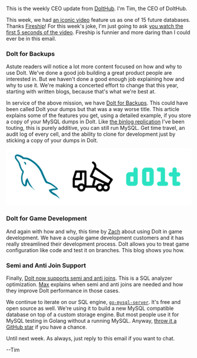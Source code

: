 This is the weekly CEO update from [DoltHub](https://www.dolthub.com/). I'm Tim, the CEO of DoltHub. 

This week, we had [an iconic video](https://www.youtube.com/watch?v=jb2AvF8XzII&t=128s) feature us as one of 15 future databases. Thanks [Fireship](https://www.youtube.com/@Fireship)! For this week's joke, I'm just going to ask [you watch the first 5 seconds of the video](https://www.youtube.com/watch?v=jb2AvF8XzII&t=128s). Fireship is funnier and more daring than I could ever be in this email.

### Dolt for Backups

Astute readers will notice a lot more content focused on how and why to use Dolt. We've done a good job building a great product people are interested in. But we haven't done a good enough job explaining how and why to use it. We're making a concerted effort to change that this year, starting with written blogs, because that's what we're best at.

In service of the above mission, we have [Dolt for Backups](https://www.dolthub.com/blog/2023-02-06-dolt-backups/). This could have been called Dolt your dumps but that was a way worse title. This article explains some of the features you get, using a detailed example, if you store a copy of your MySQL dumps in Dolt. Like [the binlog replication](https://www.dolthub.com/blog/2022-12-16-coming_soon_binlog_replication/) I've been touting, this is purely additive, you can still run MySQL. Get time travel, an audit log of every cell, and the ability to clone for development just by sticking a copy of your dumps in Dolt.

[![Dolt your Dumps](../images/mysqldump-dolt.png)](https://www.dolthub.com/blog/2023-02-06-dolt-backups/)

### Dolt for Game Development

And again with how and why, this time by [Zach](https://www.dolthub.com/team#zach) about using Dolt in game development. We have a couple game development customers and it has really streamlined their development process. Dolt allows you to treat game configuration like code and test it on branches. This blog shows you how.

### Semi and Anti Join Support

Finally, [Dolt now supports semi and anti joins](https://www.dolthub.com/blog/2023-02-03-subquery-unnesting/). This is a SQL analyzer optimization. [Max](https://www.dolthub.com/team#max) explains when semi and anti joins are needed and how they improve Dolt performance in those cases. 

We continue to iterate on our SQL engine, [`go-mysql-server`](https://github.com/dolthub/go-mysql-server). It's free and open source as well. We're using it to build a new MySQL compatible database on top of a custom storage engine. But most people use it for MySQL testing in Golang without a running MySQL. Anyway, [throw it a GitHub star](https://github.com/dolthub/go-mysql-server) if you have a chance.

Until next week. As always, just reply to this email if you want to chat.

--Tim
